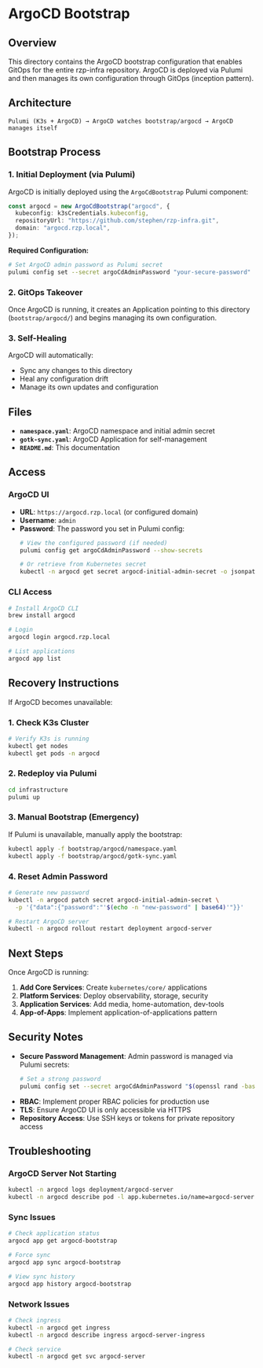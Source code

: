 # ArgoCD Bootstrap

## Overview

This directory contains the ArgoCD bootstrap configuration that enables GitOps for the entire rzp-infra repository. ArgoCD is deployed via Pulumi and then manages its own configuration through GitOps (inception pattern).

## Architecture

```
Pulumi (K3s + ArgoCD) → ArgoCD watches bootstrap/argocd → ArgoCD manages itself
```

## Bootstrap Process

### 1. Initial Deployment (via Pulumi)

ArgoCD is initially deployed using the `ArgoCdBootstrap` Pulumi component:

```typescript
const argocd = new ArgoCdBootstrap("argocd", {
  kubeconfig: k3sCredentials.kubeconfig,
  repositoryUrl: "https://github.com/stephen/rzp-infra.git",
  domain: "argocd.rzp.local",
});
```

**Required Configuration:**
```bash
# Set ArgoCD admin password as Pulumi secret
pulumi config set --secret argoCdAdminPassword "your-secure-password"
```

### 2. GitOps Takeover

Once ArgoCD is running, it creates an Application pointing to this directory (`bootstrap/argocd/`) and begins managing its own configuration.

### 3. Self-Healing

ArgoCD will automatically:

- Sync any changes to this directory
- Heal any configuration drift
- Manage its own updates and configuration

## Files

- **`namespace.yaml`**: ArgoCD namespace and initial admin secret
- **`gotk-sync.yaml`**: ArgoCD Application for self-management
- **`README.md`**: This documentation

## Access

### ArgoCD UI

- **URL**: `https://argocd.rzp.local` (or configured domain)
- **Username**: `admin`
- **Password**: The password you set in Pulumi config:
  ```bash
  # View the configured password (if needed)
  pulumi config get argoCdAdminPassword --show-secrets
  
  # Or retrieve from Kubernetes secret
  kubectl -n argocd get secret argocd-initial-admin-secret -o jsonpath="{.data.password}" | base64 -d
  ```

### CLI Access

```bash
# Install ArgoCD CLI
brew install argocd

# Login
argocd login argocd.rzp.local

# List applications
argocd app list
```

## Recovery Instructions

If ArgoCD becomes unavailable:

### 1. Check K3s Cluster

```bash
# Verify K3s is running
kubectl get nodes
kubectl get pods -n argocd
```

### 2. Redeploy via Pulumi

```bash
cd infrastructure
pulumi up
```

### 3. Manual Bootstrap (Emergency)

If Pulumi is unavailable, manually apply the bootstrap:

```bash
kubectl apply -f bootstrap/argocd/namespace.yaml
kubectl apply -f bootstrap/argocd/gotk-sync.yaml
```

### 4. Reset Admin Password

```bash
# Generate new password
kubectl -n argocd patch secret argocd-initial-admin-secret \
  -p '{"data":{"password":"'$(echo -n "new-password" | base64)'"}}'

# Restart ArgoCD server
kubectl -n argocd rollout restart deployment argocd-server
```

## Next Steps

Once ArgoCD is running:

1. **Add Core Services**: Create `kubernetes/core/` applications
2. **Platform Services**: Deploy observability, storage, security
3. **Application Services**: Add media, home-automation, dev-tools
4. **App-of-Apps**: Implement application-of-applications pattern

## Security Notes

- **Secure Password Management**: Admin password is managed via Pulumi secrets:
  ```bash
  # Set a strong password
  pulumi config set --secret argoCdAdminPassword "$(openssl rand -base64 32)"
  ```
- **RBAC**: Implement proper RBAC policies for production use
- **TLS**: Ensure ArgoCD UI is only accessible via HTTPS
- **Repository Access**: Use SSH keys or tokens for private repository access

## Troubleshooting

### ArgoCD Server Not Starting

```bash
kubectl -n argocd logs deployment/argocd-server
kubectl -n argocd describe pod -l app.kubernetes.io/name=argocd-server
```

### Sync Issues

```bash
# Check application status
argocd app get argocd-bootstrap

# Force sync
argocd app sync argocd-bootstrap

# View sync history
argocd app history argocd-bootstrap
```

### Network Issues

```bash
# Check ingress
kubectl -n argocd get ingress
kubectl -n argocd describe ingress argocd-server-ingress

# Check service
kubectl -n argocd get svc argocd-server
```
